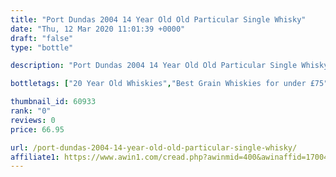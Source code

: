 ```yaml
---
title: "Port Dundas 2004 14 Year Old Old Particular Single Whisky"
date: "Thu, 12 Mar 2020 11:01:39 +0000"
draft: "false"
type: "bottle"

description: "Port Dundas 2004 14 Year Old Old Particular Single Whisky is a 20 year old grain whisky from the Port Dundas whisky distillery. The best price currently available is from The Whisky Exchange for only £66.95 we don't have any review data for this grain whisky yet, let us know what you think in the comments below."

bottletags: ["20 Year Old Whiskies","Best Grain Whiskies for under £75","Grain Whiskies","Spirit Caramel (E150A)","Vintage 2004 - Whiskies made in 2004","Whiskies may contain Spirit Caramel (E150A)"]

thumbnail_id: 60933
rank: "0"
reviews: 0
price: 66.95

url: /port-dundas-2004-14-year-old-old-particular-single-whisky/
affiliate1: https://www.awin1.com/cread.php?awinmid=400&awinaffid=170041&clickref=&p=https://www.thewhiskyexchange.com/p/48981/port-dundas-2004-14-year-old-old-particular
---
```



